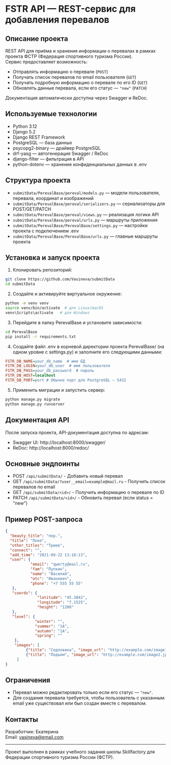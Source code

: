 # FSTR API — REST-сервис для добавления перевалов

## Описание проекта

REST API для приёма и хранения информации о перевалах в рамках проекта ФСТР (Федерация спортивного туризма России).  
Сервис предоставляет возможность:

- Отправлять информацию о перевале (`POST`)
- Получать список перевалов по email пользователя (`GET`)
- Получать подробную информацию о перевале по его ID (`GET`)
- Обновлять данные перевала, если его статус — `"new"` (`PATCH`)

Документация автоматически доступна через Swagger и ReDoc.

## Используемые технологии

- Python 3.12  
- Django 5.2  
- Django REST Framework  
- PostgreSQL — база данных  
- psycopg2-binary — драйвер PostgreSQL  
- drf-yasg — автогенерация Swagger / ReDoc  
- django-filter — фильтрация в API  
- python-dotenv — хранение конфиденциальных данных в .env  

## Структура проекта

- `submitData/PerevalBase/pereval/models.py` — модели пользователя, перевала, координат и изображений  
- `submitData/PerevalBase/pereval/serializers.py` — сериализаторы для POST/GET/PATCH  
- `submitData/PerevalBase/pereval/views.py` — реализация логики API  
- `submitData/PerevalBase/pereval/urls.py` — маршруты приложения  
- `submitData/PerevalBase/PerevalBase/settings.py` — настройки проекта с подключением .env  
- `submitData/PerevalBase/PerevalBase/urls.py` — главные маршруты проекта  

## Установка и запуск проекта

1. Клонировать репозиторий:
```bash
git clone https://github.com/Vasineva/submitData
cd submitData
```

2. Создайте и активируйте виртуальное окружение:
```bash
python -m venv venv
source venv/bin/activate  # для Linux/macOS
venv\Scripts\activate   # для Windows
```

3. Перейдите в папку PerevalBase и установите зависимости:
```bash
cd PerevalBase
pip install -r requirements.txt
```

4. Создайте файл .env в корневой директории проекта PerevalBase/ (на одном уровне с settings.py) и заполните его следующими данными:
```ini
FSTR_DB_NAME=your_db_name  # имя БД
FSTR_DB_LOGIN=your_db_user  # имя пользователя
FSTR_DB_PASS=your_db_password  # пароль
FSTR_DB_HOST=localhost
FSTR_DB_PORT=port # Обычно порт для PostgreSQL — 5432
```

5. Применить миграции и запустить сервер:
```bash
python manage.py migrate
python manage.py runserver
```

## Документация API

После запуска проекта, API-документация доступна по адресам:

- Swagger UI: http://localhost:8000/swagger/  
- ReDoc: http://localhost:8000/redoc/

## Основные эндпоинты

 - POST   `/api/submitData/` - Добавить новый перевал
 - GET    `/api/submitData/?user__email=example@mail.ru` - Получить список перевалов по email 
 - GET    `/api/submitData/<id>/` -  Получить информацию о перевале по ID 
 - PATCH  `/api/submitData/<id>/` - Обновить перевал (если status = "new") 

## Пример POST-запроса

```json
{
  "beauty_title": "пер.",
  "title": "Пхия",
  "other_titles": "Триев",
  "connect": "",
  "add_time": "2021-09-22 13:18:13",
  "user": {
           "email": "qwerty@mail.ru",
           "fam": "Пупкин",
           "name": "Василий",
           "otc": "Иванович",
           "phone": "+7 555 55 55"
   },
   "coords": {
              "latitude": "45.3842",
              "longitude": "7.1525",
              "height": "1200"
   },
   "level": {
             "winter": "",
             "summer": "1А",
             "autumn": "1А",
             "spring": ""
    },
    "images": [
         {"title": "Седловина", "image_url": "http://example.com/image1.jpg"},
         {"title": "Подъем", "image_url": "http://example.com/image2.jpg"}
     ]
}
```

##  Ограничения

- Перевал можно редактировать только если его статус — `"new"`.
- Для создания перевала требуется, чтобы пользователь с указанным email уже существовал или был создан вместе с перевалом.

## Контакты

Разработчик: Екатерина  
Email: vasineva@email.com

---

Проект выполнен в рамках учебного задания школы Skillfactory для Федерации спортивного туризма России (ФСТР).
